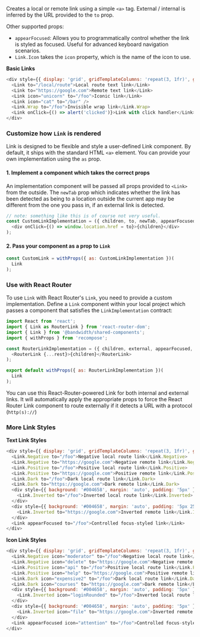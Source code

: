 Creates a local or remote link using a simple `<a>` tag. External / internal is inferred by the URL provided to the `to` prop.

Other supported props:

* `appearFocused`: Allows you to programmatically control whether the link is styled as focused. Useful for advanced keyboard navigation scenarios.
* `Link.Icon` takes the `icon` property, which is the name of the icon to use.

**Basic Links**
```js
<div style={{ display: 'grid', gridTemplateColumns: 'repeat(3, 1fr)', gridGap: '10px' }}>
  <Link to="/local/route">Local route text link</Link>
  <Link to="https://google.com">Remote text link</Link>
  <Link icon="unicorn" to="/foo">Iconic link</Link>
  <Link icon="cat" to="/bar" />
  <Link.Wrap to="/foo">Invisible wrap link</Link.Wrap>
  <Link onClick={() => alert('clicked')}>Link with click handler</Link>
</div>
```

### Customize how `Link` is rendered

Link is designed to be flexible and style a user-defined Link component. By default, it ships with the standard HTML `<a>` element. You can provide your own implementation using the `as` prop.

#### 1. Implement a component which takes the correct props

An implementation component will be passed all props provided to `<Link>` from the outside. The `newTab` prop which indicates whether the link has been detected as being to a location outside the current app may be different from the one you pass in, if an external link is detected.

```js static
// note: something like this is of course not very useful.
const CustomLinkImplementation = ({ children, to, newTab, appearFocused, icon, ...rest }) => (
  <div onClick={() => window.location.href = to}>{children}</div>
);
```

#### 2. Pass your component as a prop to `Link`

```js static
const CustomLink = withProps({ as: CustomLinkImplementation })(
  Link
);
```

### Use with React Router

To use `Link` with React Router's `Link`, you need to provide a custom implementation. Define a `Link` component within your local project which passes a component that satisfies the `LinkImplementation` contract:

```js static
import React from 'react';
import { Link as RouterLink } from 'react-router-dom';
import { Link } from '@bandwidth/shared-components';
import { withProps } from 'recompose';

const RouterLinkImplementation = ({ children, external, appearFocused, icon, ...rest }) => (
  <RouterLink {...rest}>{children}</RouterLink>
);

export default withProps({ as: RouterLinkImplementation })(
  Link
);
```

You can use this React-Router-powered Link for both internal and external links. It will automatically apply the appropriate props to force the React Router Link component to route externally if it detects a URL with a protocol (`http(s)://`)

### More Link Styles

**Text Link Styles**
```js
<div style={{ display: 'grid', gridTemplateColumns: 'repeat(3, 1fr)', gridGap: '10px' }}>
  <Link.Negative to="/foo">Negative local route link</Link.Negative>
  <Link.Negative to="https://google.com">Negative remote link</Link.Negative>
  <Link.Positive to="/foo">Positive local route link</Link.Positive>
  <Link.Positive to="https://google.com">Positive remote link</Link.Positive>
  <Link.Dark to="/foo">Dark local route link</Link.Dark>
  <Link.Dark to="https://google.com">Dark remote link</Link.Dark>
  <div style={{ background: '#004658', margin: 'auto', padding: '5px' }}>
    <Link.Inverted to="/foo">Inverted local route link</Link.Inverted>
  </div>
  <div style={{ background: '#004658', margin: 'auto', padding: '5px 25px 5px 5px' }}>
    <Link.Inverted to="https://google.com">Inverted remote link</Link.Inverted>
  </div>
  <Link appearFocused to="/foo">Controlled focus-styled link</Link>
</div>
```

**Icon Link Styles**
```js
<div style={{ display: 'grid', gridTemplateColumns: 'repeat(3, 1fr)', gridGap: '10px' }}>
  <Link.Negative icon="moderator" to="/foo">Negative local route link</Link.Negative>
  <Link.Negative icon="delete" to="https://google.com">Negative remote link</Link.Negative>
  <Link.Positive icon="api" to="/foo">Positive local route link</Link.Positive>
  <Link.Positive icon="help" to="https://google.com">Positive remote link</Link.Positive>
  <Link.Dark icon="expensive2" to="/foo">Dark local route link</Link.Dark>
  <Link.Dark icon="courses" to="https://google.com">Dark remote link</Link.Dark>
  <div style={{ background: '#004658', margin: 'auto', padding: '5px' }}>
    <Link.Inverted icon="loginRounded" to="/foo">Inverted local route link</Link.Inverted>
  </div>
  <div style={{ background: '#004658', margin: 'auto', padding: '5px' }}>
    <Link.Inverted icon="file" to="https://google.com">Inverted remote link</Link.Inverted>
  </div>
  <Link appearFocused icon="attention" to="/foo">Controlled focus-styled link</Link>
</div>
```
